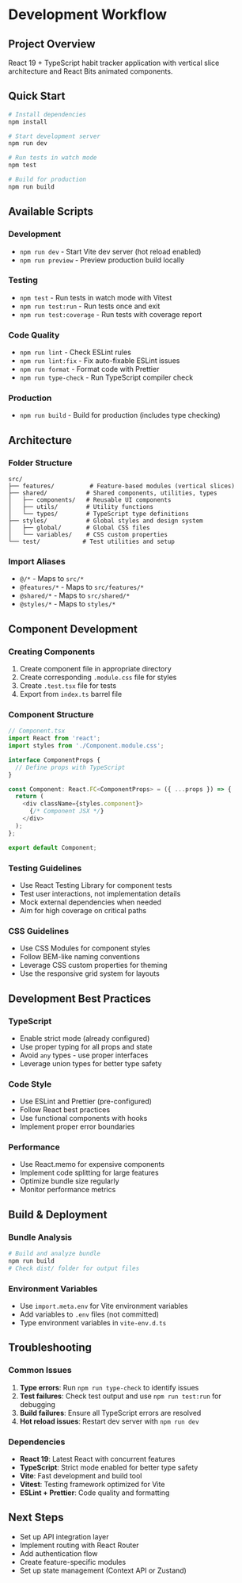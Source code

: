 # Development Workflow

## Project Overview
React 19 + TypeScript habit tracker application with vertical slice architecture and React Bits animated components.

## Quick Start
```bash
# Install dependencies
npm install

# Start development server
npm run dev

# Run tests in watch mode
npm test

# Build for production
npm run build
```

## Available Scripts

### Development
- `npm run dev` - Start Vite dev server (hot reload enabled)
- `npm run preview` - Preview production build locally

### Testing
- `npm test` - Run tests in watch mode with Vitest
- `npm run test:run` - Run tests once and exit
- `npm run test:coverage` - Run tests with coverage report

### Code Quality
- `npm run lint` - Check ESLint rules
- `npm run lint:fix` - Fix auto-fixable ESLint issues
- `npm run format` - Format code with Prettier
- `npm run type-check` - Run TypeScript compiler check

### Production
- `npm run build` - Build for production (includes type checking)

## Architecture

### Folder Structure
```
src/
├── features/          # Feature-based modules (vertical slices)
├── shared/           # Shared components, utilities, types
│   ├── components/   # Reusable UI components
│   ├── utils/        # Utility functions
│   └── types/        # TypeScript type definitions
├── styles/           # Global styles and design system
│   ├── global/       # Global CSS files
│   └── variables/    # CSS custom properties
└── test/            # Test utilities and setup
```

### Import Aliases
- `@/*` - Maps to `src/*`
- `@features/*` - Maps to `src/features/*`
- `@shared/*` - Maps to `src/shared/*`
- `@styles/*` - Maps to `styles/*`

## Component Development

### Creating Components
1. Create component file in appropriate directory
2. Create corresponding `.module.css` file for styles
3. Create `.test.tsx` file for tests
4. Export from `index.ts` barrel file

### Component Structure
```typescript
// Component.tsx
import React from 'react';
import styles from './Component.module.css';

interface ComponentProps {
  // Define props with TypeScript
}

const Component: React.FC<ComponentProps> = ({ ...props }) => {
  return (
    <div className={styles.component}>
      {/* Component JSX */}
    </div>
  );
};

export default Component;
```

### Testing Guidelines
- Use React Testing Library for component tests
- Test user interactions, not implementation details
- Mock external dependencies when needed
- Aim for high coverage on critical paths

### CSS Guidelines
- Use CSS Modules for component styles
- Follow BEM-like naming conventions
- Leverage CSS custom properties for theming
- Use the responsive grid system for layouts

## Development Best Practices

### TypeScript
- Enable strict mode (already configured)
- Use proper typing for all props and state
- Avoid `any` types - use proper interfaces
- Leverage union types for better type safety

### Code Style
- Use ESLint and Prettier (pre-configured)
- Follow React best practices
- Use functional components with hooks
- Implement proper error boundaries

### Performance
- Use React.memo for expensive components
- Implement code splitting for large features
- Optimize bundle size regularly
- Monitor performance metrics

## Build & Deployment

### Bundle Analysis
```bash
# Build and analyze bundle
npm run build
# Check dist/ folder for output files
```

### Environment Variables
- Use `import.meta.env` for Vite environment variables
- Add variables to `.env` files (not committed)
- Type environment variables in `vite-env.d.ts`

## Troubleshooting

### Common Issues
1. **Type errors**: Run `npm run type-check` to identify issues
2. **Test failures**: Check test output and use `npm run test:run` for debugging
3. **Build failures**: Ensure all TypeScript errors are resolved
4. **Hot reload issues**: Restart dev server with `npm run dev`

### Dependencies
- **React 19**: Latest React with concurrent features
- **TypeScript**: Strict mode enabled for better type safety
- **Vite**: Fast development and build tool
- **Vitest**: Testing framework optimized for Vite
- **ESLint + Prettier**: Code quality and formatting

## Next Steps
- Set up API integration layer
- Implement routing with React Router
- Add authentication flow
- Create feature-specific modules
- Set up state management (Context API or Zustand)
